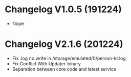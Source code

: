 # Changelog V1.0.5 (191224)
- Nope
# Changelog V2.1.6 (201224)
- Fix .log no write in /storage/emulated/0/person-kt.log
- Fix Conflict With Updater-binary
- Separation between core code and latest service

